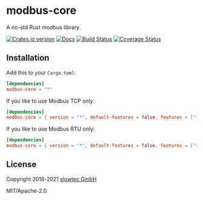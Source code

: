 # modbus-core

A no-std Rust modbus library.

[![Crates.io version](https://img.shields.io/crates/v/modbus-core.svg)](https://crates.io/crates/modbus-core)
[![Docs](https://docs.rs/modbus-core/badge.svg)](https://docs.rs/modbus-core/)
[![Build Status](https://travis-ci.org/slowtec/modbus-core.svg?branch=master)](https://travis-ci.org/slowtec/modbus-core)
[![Coverage Status](https://coveralls.io/repos/github/slowtec/modbus-core/badge.svg?branch=master)](https://coveralls.io/github/slowtec/modbus-core?branch=master)

## Installation

Add this to your `Cargo.toml`:

```toml
[dependencies]
modbus-core = "*"
```

If you like to use Modbus TCP only:

```toml
[dependencies]
modbus-core = { version = "*", default-features = false, features = ["tcp"] }
```

If you like to use Modbus RTU only:

```toml
[dependencies]
modbus-core = { version = "*", default-features = false, features = ["rtu"] }
```

## License

Copyright 2018-2021 [slowtec GmbH](https://www.slowtec.de)

MIT/Apache-2.0
